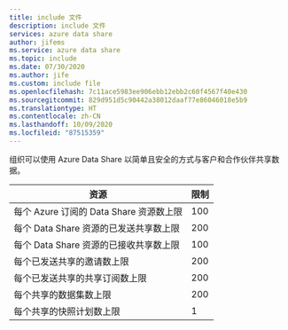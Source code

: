 ```yaml
---
title: include 文件
description: include 文件
services: azure data share
author: jifems
ms.service: azure data share
ms.topic: include
ms.date: 07/30/2020
ms.author: jife
ms.custom: include file
ms.openlocfilehash: 7c11ace5983ee906ebb12ebb2c60f4567f40e430
ms.sourcegitcommit: 829d951d5c90442a38012daaf77e86046018e5b9
ms.translationtype: HT
ms.contentlocale: zh-CN
ms.lasthandoff: 10/09/2020
ms.locfileid: "87515359"
---
```

组织可以使用 Azure Data Share 以简单且安全的方式与客户和合作伙伴共享数据。

| **资源** | **限制** |
| --- | --- |
| 每个 Azure 订阅的 Data Share 资源数上限 |100 |
| 每个 Data Share 资源的已发送共享数上限 |200 |
| 每个 Data Share 资源的已接收共享数上限 |100 |
| 每个已发送共享的邀请数上限 |200 |
| 每个已发送共享的共享订阅数上限 |200 |
| 每个共享的数据集数上限 |200 |
| 每个共享的快照计划数上限 |1 |